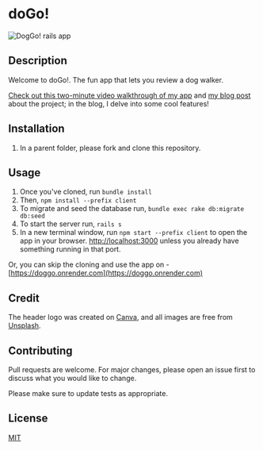 # doGo!
![DogGo! rails app](https://i.makeagif.com/media/1-14-2023/8ACMhW.gif)

## Description
Welcome to doGo!. The fun app that lets you review a dog walker.

[Check out this two-minute video walkthrough of my app](https://youtu.be/0AaJrl59t5I) and [my blog post](https://dev.to/laurentyson85/authenticating-users-in-rails-hm1) about the project; in the blog, I delve into some cool features!


## Installation

1. In a parent folder, please fork and clone this repository.

## Usage

1. Once you've cloned, run ``bundle install``
2. Then, ``npm install --prefix client``
3. To migrate and seed the database run, ``bundle exec rake db:migrate db:seed``
4. To start the server run, ``rails s``
6. In a new terminal window, run ``npm start --prefix client`` to open the app in your browser. [http://localhost:3000](http://localhost:3000) unless you already have something running in that port. 

Or, you can skip the cloning and use the app on -  [https://doggo.onrender.com](https://doggo.onrender.com)


## Credit

The header logo was created on [Canva](https://www.canva.com/), and all images are free from [Unsplash](https://unsplash.com/). 


## Contributing
Pull requests are welcome. For major changes, please open an issue first to discuss what you would like to change.

Please make sure to update tests as appropriate.


## License
[MIT](https://choosealicense.com/licenses/mit/)